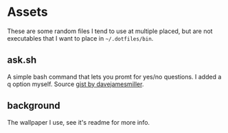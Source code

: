 # Assets
These are some random files I tend to use at multiple placed, but are not executables that I want to place in `~/.dotfiles/bin`.

## ask.sh
A simple bash command that lets you promt for yes/no questions. I added a q option myself.
Source [gist by davejamesmiller](https://gist.github.com/davejamesmiller/1965569).

## background
The wallpaper I use, see it's readme for more info.

